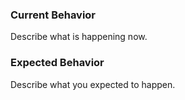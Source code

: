 ### Current Behavior
Describe what is happening now.

### Expected Behavior
Describe what you expected to happen.
